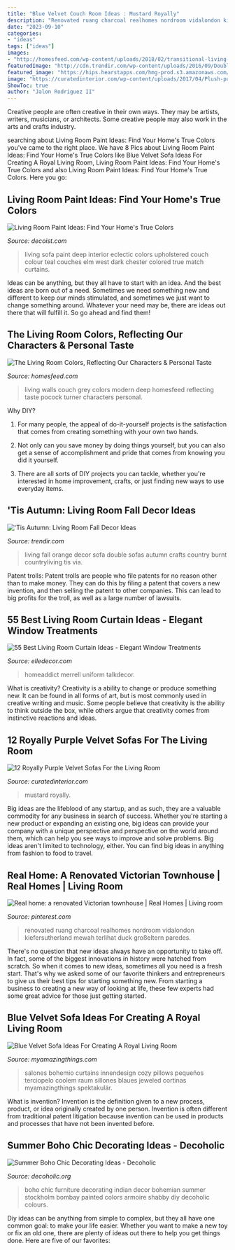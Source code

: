 ```yaml
---
title: "Blue Velvet Couch Room Ideas : Mustard Royally"
description: "Renovated ruang charcoal realhomes nordroom vidalondon kiefersutherland mewah terlihat duck großeltern paredes"
date: "2023-09-10"
categories:
- "ideas"
tags: ["ideas"]
images:
- "http://homesfeed.com/wp-content/uploads/2018/02/transitional-living-room-vibrant-grey-painted-walls-deep-blue-couch-deep-blue-throw-pillows-modern-patterned-rug-in-red-wall-mounted-panels-for-artworks.jpg"
featuredImage: "http://cdn.trendir.com/wp-content/uploads/2016/09/Double-orange-living-room-sofa-900x1350.jpg"
featured_image: "https://hips.hearstapps.com/hmg-prod.s3.amazonaws.com/images/window-dressing-02-1502120768.jpg?crop=0.778xw:0.944xh;0.222xw,0&amp;resize=480:*"
image: "https://curatedinterior.com/wp-content/uploads/2017/04/Plush-purple-velvet-sofa-with-mustard-yellow-pillow.jpg"
ShowToc: true
author: "Jalon Rodriguez II"
---
```



Creative people are often creative in their own ways. They may be artists, writers, musicians, or architects. Some creative people may also work in the arts and crafts industry.

	

		
searching about Living Room Paint Ideas: Find Your Home&#039;s True Colors you've came to the right place. We have 8 Pics about Living Room Paint Ideas: Find Your Home&#039;s True Colors like Blue Velvet Sofa Ideas For Creating A Royal Living Room, Living Room Paint Ideas: Find Your Home&#039;s True Colors and also Living Room Paint Ideas: Find Your Home&#039;s True Colors. Here you go:
		
    
## Living Room Paint Ideas: Find Your Home&#039;s True Colors

<img loading=lazy src="http://cdn.decoist.com/wp-content/uploads/2012/09/A-deep-blue-sofa-in-a-white-living-room.jpg" onerror="this.onerror=null;this.src='https://tse3.mm.bing.net/th?id=OIP.dkKPUXCTyNxpXWqfde6LuwHaHa&amp;pid=15.1';" alt="Living Room Paint Ideas: Find Your Home&#039;s True Colors">

_Source: decoist.com_

>living sofa paint deep interior eclectic colors upholstered couch colour teal couches elm west dark chester colored true match curtains. 

	

Ideas can be anything, but they all have to start with an idea. And the best ideas are born out of a need. Sometimes we need something new and different to keep our minds stimulated, and sometimes we just want to change something around. Whatever your need may be, there are ideas out there that will fulfill it. So go ahead and find them!

    
## The Living Room Colors, Reflecting Our Characters &amp; Personal Taste

<img loading=lazy src="http://homesfeed.com/wp-content/uploads/2018/02/transitional-living-room-vibrant-grey-painted-walls-deep-blue-couch-deep-blue-throw-pillows-modern-patterned-rug-in-red-wall-mounted-panels-for-artworks.jpg" onerror="this.onerror=null;this.src='https://tse1.mm.bing.net/th?id=OIP.GfV-pwfCmDUYah-F1nQNzwHaLH&amp;pid=15.1';" alt="The Living Room Colors, Reflecting Our Characters &amp; Personal Taste">

_Source: homesfeed.com_

>living walls couch grey colors modern deep homesfeed reflecting taste pocock turner characters personal. 

	

Why DIY?
1. For many people, the appeal of do-it-yourself projects is the satisfaction that comes from creating something with your own two hands.
2. Not only can you save money by doing things yourself, but you can also get a sense of accomplishment and pride that comes from knowing you did it yourself.

3. There are all sorts of DIY projects you can tackle, whether you're interested in home improvement, crafts, or just finding new ways to use everyday items.

    
## &#039;Tis Autumn: Living Room Fall Decor Ideas

<img loading=lazy src="http://cdn.trendir.com/wp-content/uploads/2016/09/Double-orange-living-room-sofa-900x1350.jpg" onerror="this.onerror=null;this.src='https://tse1.mm.bing.net/th?id=OIP.cfqj3xM2CdOQ4IFuw_nnmQHaLH&amp;pid=15.1';" alt="&#039;Tis Autumn: Living Room Fall Decor Ideas">

_Source: trendir.com_

>living fall orange decor sofa double sofas autumn crafts country burnt countryliving tis via. 

	

Patent trolls:
Patent trolls are people who file patents for no reason other than to make money. They can do this by filing a patent that covers a new invention, and then selling the patent to other companies. This can lead to big profits for the troll, as well as a large number of lawsuits.

    
## 55 Best Living Room Curtain Ideas - Elegant Window Treatments

<img loading=lazy src="https://hips.hearstapps.com/hmg-prod.s3.amazonaws.com/images/window-dressing-02-1502120768.jpg?crop=0.778xw:0.944xh;0.222xw,0&amp;resize=480:*" onerror="this.onerror=null;this.src='https://tse1.mm.bing.net/th?id=OIP.Edoi3_r5MUjhapRBjq8Q6QHaLI&amp;pid=15.1';" alt="55 Best Living Room Curtain Ideas - Elegant Window Treatments">

_Source: elledecor.com_

>homeaddict merrell uniform talkdecor. 

	

What is creativity?
Creativity is a ability to change or produce something new. It can be found in all forms of art, but is most commonly used in creative writing and music. Some people believe that creativity is the ability to think outside the box, while others argue that creativity comes from instinctive reactions and ideas.

    
## 12 Royally Purple Velvet Sofas For The Living Room

<img loading=lazy src="https://curatedinterior.com/wp-content/uploads/2017/04/Plush-purple-velvet-sofa-with-mustard-yellow-pillow.jpg" onerror="this.onerror=null;this.src='https://tse3.mm.bing.net/th?id=OIP.UFx6DJ7gBRagUY-VJ9-8hgHaJ4&amp;pid=15.1';" alt="12 Royally Purple Velvet Sofas For the Living Room">

_Source: curatedinterior.com_

>mustard royally. 

	

Big ideas are the lifeblood of any startup, and as such, they are a valuable commodity for any business in search of success. Whether you're starting a new product or expanding an existing one, big ideas can provide your company with a unique perspective and perspective on the world around them, which can help you see ways to improve and solve problems. Big ideas aren't limited to technology, either. You can find big ideas in anything from fashion to food to travel.

    
## Real Home: A Renovated Victorian Townhouse | Real Homes | Living Room

<img loading=lazy src="https://i.pinimg.com/736x/73/63/66/736366733c1c5db47cd0aafbb496e749.jpg" onerror="this.onerror=null;this.src='https://tse2.mm.bing.net/th?id=OIP.E4sULvVyHHV-UA-iD8O4TwHaLF&amp;pid=15.1';" alt="Real home: a renovated Victorian townhouse | Real Homes | Living room">

_Source: pinterest.com_

>renovated ruang charcoal realhomes nordroom vidalondon kiefersutherland mewah terlihat duck großeltern paredes. 

	

There's no question that new ideas always have an opportunity to take off. In fact, some of the biggest innovations in history were hatched from scratch. So when it comes to new ideas, sometimes all you need is a fresh start. That's why we asked some of our favorite thinkers and entrepreneurs to give us their best tips for starting something new. From starting a business to creating a new way of looking at life, these few experts had some great advice for those just getting started.

    
## Blue Velvet Sofa Ideas For Creating A Royal Living Room

<img loading=lazy src="https://myamazingthings.com/wp-content/uploads/2017/08/blue-velvet-sofa-5.jpg" onerror="this.onerror=null;this.src='https://tse3.mm.bing.net/th?id=OIP.MWRIRhefcruuHeaoQ381CQHaE8&amp;pid=15.1';" alt="Blue Velvet Sofa Ideas For Creating A Royal Living Room">

_Source: myamazingthings.com_

>salones bohemio curtains innendesign cozy pillows pequeños terciopelo coolem raum sillones blaues jeweled cortinas myamazingthings spektakulär. 

	

What is invention?
Invention is the definition given to a new process, product, or idea originally created by one person. Invention is often different from traditional patent litigation because invention can be used in products and processes that have not been invented before.

    
## Summer Boho Chic Decorating Ideas - Decoholic

<img loading=lazy src="http://decoholic.org/wp-content/uploads/2013/07/boho-chic-decor-14.jpg" onerror="this.onerror=null;this.src='https://tse4.mm.bing.net/th?id=OIP.1uJCkYZA_-zVYQO4mDJB-wHaKb&amp;pid=15.1';" alt="Summer Boho Chic Decorating Ideas - Decoholic">

_Source: decoholic.org_

>boho chic furniture decorating indian decor bohemian summer stockholm bombay painted colors armoire shabby diy decoholic colours. 

	

Diy ideas can be anything from simple to complex, but they all have one common goal: to make your life easier. Whether you want to make a new toy or fix an old one, there are plenty of ideas out there to help you get things done. Here are five of our favorites: 

